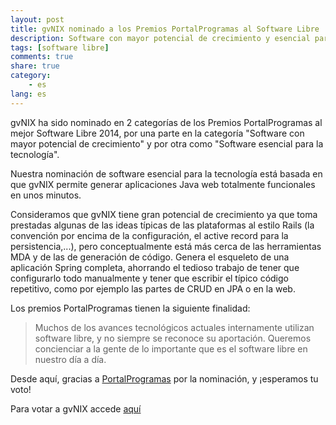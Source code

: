 ```yaml
---
layout: post
title: gvNIX nominado a los Premios PortalProgramas al Software Libre
description: Software con mayor potencial de crecimiento y esencial para la tecnología
tags: [software libre]
comments: true
share: true
category:
    - es
lang: es
---
```


gvNIX ha sido nominado en 2 categorías de los Premios PortalProgramas al mejor Software Libre 2014,
por una parte en la categoría "Software con mayor potencial de crecimiento" y por otra como "Software esencial para la tecnología".

Nuestra nominación de software esencial para la tecnología  está basada en que gvNIX
permite generar aplicaciones Java web totalmente funcionales en unos minutos.

Consideramos que gvNIX tiene gran potencial de crecimiento ya que toma prestadas
 algunas de las ideas típicas de las plataformas al estilo Rails
 (la convención por encima de la configuración, el active record para la persistencia,...),
 pero conceptualmente está más cerca de las herramientas MDA y de las de generación de código.
 Genera el esqueleto de una aplicación Spring completa, ahorrando el tedioso trabajo
 de tener que configurarlo todo manualmente y tener que escribir el típico código repetitivo,
 como por ejemplo las partes de CRUD en JPA o en la web.

Los premios PortalProgramas tienen la siguiente finalidad:

>Muchos de los avances tecnológicos actuales internamente utilizan software libre,
>y no siempre se reconoce su aportación.
>Queremos concienciar a la gente de lo importante que es el software libre en nuestro día a día.

Desde aquí, gracias a [PortalProgramas](http://www.portalprogramas.com) por la nominación, y ¡esperamos tu voto!

Para votar a gvNIX accede [aquí](http://www.portalprogramas.com/software-libre/premios/proyecto/gvNIX)
